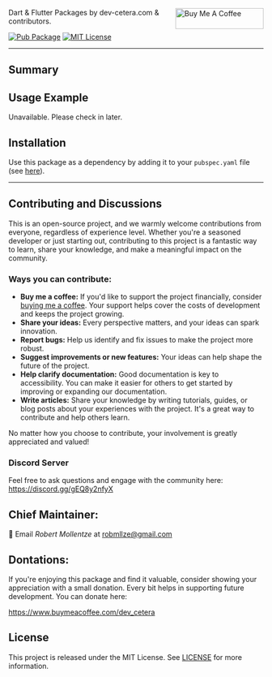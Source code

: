 <a href="https://www.buymeacoffee.com/dev_cetera" target="_blank"><img align="right" src="https://cdn.buymeacoffee.com/buttons/default-orange.png" alt="Buy Me A Coffee" height="41" width="174"></a>

Dart & Flutter Packages by dev-cetera.com & contributors.

[![Pub Package](https://img.shields.io/pub/v/df_rust_interop_web.svg)](https://pub.dev/packages/df_rust_interop_web)
[![MIT License](https://img.shields.io/badge/License-MIT-blue.svg)](https://raw.githubusercontent.com/dev-cetera/df_rust_interop_web/main/LICENSE)

---

## Summary

<!-- TODO: Write summary here -->

<!-- For a full feature set, please refer to the [API reference](https://pub.dev/documentation/df_rust_interop_web/). -->

## Usage Example

<!-- TODO: Write usage example here -->

Unavailable. Please check in later.

## Installation

Use this package as a dependency by adding it to your `pubspec.yaml` file (see [here](https://pub.dev/packages/df_rust_interop_web/install)).

---

## Contributing and Discussions

This is an open-source project, and we warmly welcome contributions from everyone, regardless of experience level. Whether you're a seasoned developer or just starting out, contributing to this project is a fantastic way to learn, share your knowledge, and make a meaningful impact on the community.

### Ways you can contribute:

- **Buy me a coffee:** If you'd like to support the project financially, consider [buying me a coffee](https://www.buymeacoffee.com/dev_cetera). Your support helps cover the costs of development and keeps the project growing.
- **Share your ideas:** Every perspective matters, and your ideas can spark innovation.
- **Report bugs:** Help us identify and fix issues to make the project more robust.
- **Suggest improvements or new features:** Your ideas can help shape the future of the project.
- **Help clarify documentation:** Good documentation is key to accessibility. You can make it easier for others to get started by improving or expanding our documentation.
- **Write articles:** Share your knowledge by writing tutorials, guides, or blog posts about your experiences with the project. It's a great way to contribute and help others learn.

No matter how you choose to contribute, your involvement is greatly appreciated and valued!

### Discord Server

Feel free to ask questions and engage with the community here: https://discord.gg/gEQ8y2nfyX

## Chief Maintainer:

📧 Email _Robert Mollentze_ at robmllze@gmail.com

## Dontations:

If you're enjoying this package and find it valuable, consider showing your appreciation with a small donation. Every bit helps in supporting future development. You can donate here:

https://www.buymeacoffee.com/dev_cetera

## License

This project is released under the MIT License. See [LICENSE](https://raw.githubusercontent.com/dev-cetera/df_rust_interop_web/main/LICENSE) for more information.
